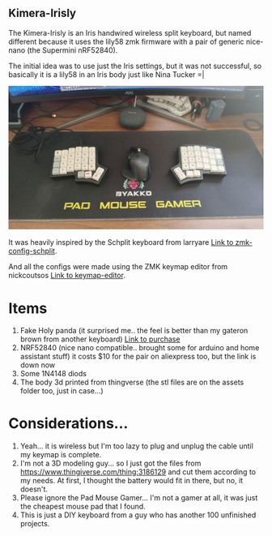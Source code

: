 ## Kimera-Irisly

The Kimera-Irisly is an Iris handwired wireless split keyboard, but named different because it uses the lily58 zmk firmware with a pair of generic nice-nano (the Supermini nRF52840).

The initial idea was to use just the Iris settings, but it was not successful, so basically it is a lily58 in an Iris body just like Nina Tucker =|

![Photo](./assets/photos/photo_5044195633682033827_y.jpg)


It was heavily inspired by the Schplit keyboard from larryare [Link to zmk-config-schplit](https://github.com/larryare/zmk-config-schplit).

And all the configs were made using the ZMK keymap editor from nickcoutsos [Link to keymap-editor](https://nickcoutsos.github.io/keymap-editor/).


# Items 
1. Fake Holy panda (it surprised me.. the feel is better than my gateron brown from another keyboard) [Link to purchase](https://a.aliexpress.com/_mOVAt7A)
2. NRF52840 (nice nano compatible.. brought some for arduino and home assistant stuff) it costs $10 for the pair on aliexpress too, but the link is down now
3. Some 1N4148 diods
4. The body 3d printed from thingverse (the stl files are on the assets folder too, just in case...)

# Considerations...
1) Yeah... it is wireless but I'm too lazy to plug and unplug the cable until my keymap is complete.
2) I'm not a 3D modeling guy... so I just got the files from https://www.thingiverse.com/thing:3186129 and cut them according to my needs. At first, I thought the battery would fit in there, but no, it doesn't.
3) Please ignore the Pad Mouse Gamer... I'm not a gamer at all, it was just the cheapest mouse pad that I found.
4) This is just a DIY keyboard from a guy who has another 100 unfinished projects.
